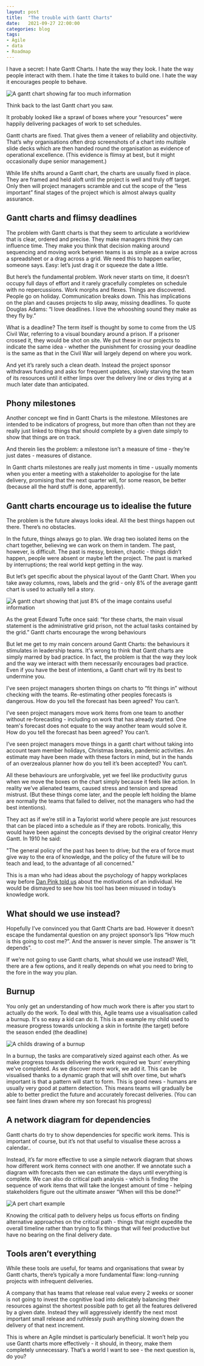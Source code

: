 ```yaml
---
layout: post
title:  "The trouble with Gantt Charts"
date:   2021-09-27 22:00:00
categories: blog
tags:
- Agile
- data
- Roadmap
---
```


I have a secret: I hate Gantt Charts.
I hate the way they look. I hate the way people interact with them. I hate the time it takes to build one. I hate the way it encourages people to behave.

![A gantt chart showing far too much information](/assets/hate-gantt-0.png)

Think back to the last Gantt chart you saw. 
<!--break-->

It probably looked like a sprawl of boxes where your “resources” were happily delivering packages of work to set schedules.

Gantt charts are fixed. That gives them a veneer of reliability and objectivity. That’s why organisations often drop screenshots of a chart into multiple slide decks which are then handed round the organisation as evidence of operational excellence. (This evidence is flimsy at best, but it might occasionally dupe senior management.)

While life shifts around a Gantt chart, the charts are usually fixed in place. They are framed and held aloft until the project is well and truly off target. Only then will project managers scramble and cut the scope of the “less important” final stages of the project which is almost always quality assurance.
 
## Gantt charts and flimsy deadlines
 
The problem with Gantt charts is that they seem to articulate a worldview that is clear, ordered and precise. They make managers think they can influence time. They make you think that decision making around sequencing and moving work between teams is as simple as a swipe across a spreadsheet or a drag across a grid. We need this to happen earlier, someone says. Easy: let’s just drag it or squeeze the date a little.

But here’s the fundamental problem. Work never starts on time, it doesn’t occupy full days of effort and it rarely gracefully completes on schedule with no repercussions. Work morphs and flexes. Things are discovered. People go on holiday. Communication breaks down. This has implications on the plan and causes projects to slip away, missing deadlines. To quote Douglas Adams: “I love deadlines. I love the whooshing sound they make as they fly by.”

What is a deadline? The term itself is thought by some to come from the US Civil War, referring to a visual boundary around a prison. If a prisoner crossed it, they would be shot on site. We put these in our projects to indicate the same idea - whether the punishment for crossing your deadline is the same as that in the Civil War will largely depend on where you work.

And yet it’s rarely such a clean death. Instead the project sponsor withdraws funding and asks for frequent updates, slowly starving the team of its resources until it either limps over the delivery line or dies trying at a much later date than anticipated.
 
## Phony milestones
 
Another concept we find in Gantt Charts is the milestone. Milestones are intended to be indicators of progress, but more than often than not they are really just linked to things that should complete by a given date simply to show that things are on track.

And therein lies the problem: a milestone isn’t a measure of time - they’re just dates - measures of distance.

In Gantt charts milestones are really just moments in time - usually moments when you enter a meeting with a stakeholder to apologise for the late delivery, promising that the next quarter will, for some reason, be better (because all the hard stuff is done, apparently).
 
## Gantt charts encourage us to idealise the future
 
The problem is the future always looks ideal. All the best things happen out there. There’s no obstacles.

In the future, things always go to plan. We drag two isolated items on the chart together, believing we can work on them in tandem. The past, however, is difficult. The past is messy, broken, chaotic - things didn’t happen, people were absent or maybe left the project. The past is marked by interruptions; the real world kept getting in the way.

But let’s get specific about the physical layout of the Gantt Chart. When you take away columns, rows, labels and the grid - only 8% of the average gantt chart is used to actually tell a story.
 
![A gantt chart showing that just 8% of the image contains useful information](/assets/hate-gantt-1.png)

 
As the great Edward Tufte once said: “for these charts, the main visual statement is the administrative grid prison, not the actual tasks contained by the grid.”
Gantt charts encourage the wrong behaviours
 
But let me get to my main concern around Gantt Charts: the behaviours it stimulates in leadership teams. It's wrong to think that Gantt charts are simply marred by bad practice. In fact, the problem is that the way they look and the way we interact with them necessarily encourages bad practice. Even if you have the best of intentions, a Gantt chart will try its best to undermine you.

I’ve seen project managers shorten things on charts to “fit things in” without checking with the teams. Re-estimating other peoples forecasts is dangerous. How do you tell the forecast has been agreed? You can’t.

I’ve seen project managers move work items from one team to another without re-forecasting - including on work that has already started. One team's forecast does not equate to the way another team would solve it. How do you tell the forecast has been agreed? You can’t.

I’ve seen project managers move things in a gantt chart without taking into account team member holidays, Christmas breaks, pandemic activities. An estimate may have been made with these factors in mind, but in the hands of an overzealous planner how do you tell it’s been accepted? You can’t.

All these behaviours are unforgivable, yet we feel like productivity gurus when we move the boxes on the chart simply because it feels like action. In reality we’ve alienated teams, caused stress and tension and spread mistrust. (But these things come later, and the people left holding the blame are normally the teams that failed to deliver, not the managers who had the best intentions).

They act as if we’re still in a Taylorist world where people are just resources that can be placed into a schedule as if they are robots. Ironically, this would have been against the concepts devised by the original creator Henry Gantt. In 1910 he said:

"The general policy of the past has been to drive; but the era of force must give way to the era of knowledge, and the policy of the future will be to teach and lead, to the advantage of all concerned."

This is a man who had ideas about the psychology of happy workplaces way before [Dan Pink told us](https://www.youtube.com/watch?v=u6XAPnuFjJc) about the motivations of an individual. He would be dismayed to see how his tool has been misused in today’s knowledge work.
 
## What should we use instead?
 
Hopefully I’ve convinced you that Gantt Charts are bad. However it doesn’t escape the fundamental question on any project sponsor’s lips “How much is this going to cost me?”. And the answer is never simple. The answer is “It depends”.

If we’re not going to use Gantt charts, what should we use instead? Well, there are a few options, and it really depends on what you need to bring to the fore in the way you plan.
 
## Burnup
 
You only get an understanding of how much work there is after you start to actually do the work. To deal with this, Agile teams use a visualisation called a burnup. It's so easy a kid can do it. This is an example my child used to measure progress towards unlocking a skin in fortnite (the target) before the season ended (the deadline)

![A childs drawing of a burnup](/assets/hate-gantt-1-5.png)

In a burnup, the tasks are comparatively sized against each other. As we make progress towards delivering the work required we ‘burn’ everything we’ve completed. As we discover more work, we add it. This can be visualised thanks to a dynamic graph that will shift over time, but what’s important is that a pattern will start to form. This is good news - humans are usually very good at pattern detection. This means teams will gradually be able to better predict the future and accurately forecast deliveries. (You can see faint lines drawn where my son forecast his progress)
 
## A network diagram for dependencies
 
Gantt charts do try to show dependencies for specific work items. This is important of course, but it’s not that useful to visualise these across a calendar..

Instead, it’s far more effective to use a simple network diagram that shows how different work items connect with one another. If we annotate such a diagram with forecasts then we can estimate the days until everything is complete. We can also do critical path analysis - which is finding the sequence of work items that will take the longest amount of time - helping stakeholders figure out the ultimate answer “When will this be done?”
 
![A pert chart example](/assets/hate-gantt-2.png)

Knowing the critical path to delivery helps us focus efforts on finding alternative approaches on the critical path - things that might expedite the overall timeline rather than trying to fix things that will feel productive but have no bearing on the final delivery date.

## Tools aren’t everything

While these tools are useful, for teams and organisations that swear by Gantt charts, there’s typically a more fundamental flaw: long-running projects with infrequent deliveries.

A company that has teams that release real value every 2 weeks or sooner is not going to invest the cognitive load into delicately balancing their resources against the shortest possible path to get all the features delivered by a given date. Instead they will aggressively identify the next most important small release and ruthlessly push anything slowing down the delivery of that next increment.

This is where an Agile mindset is particularly beneficial. It won’t help you use Gantt charts more effectively - it should, in theory, make them completely unnecessary. That’s a world I want to see - the next question is, do you?